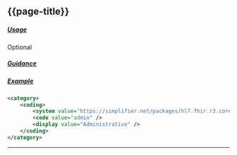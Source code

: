 ## {{page-title}}

<h5><ins>Usage</ins></h5>

<span class="mro-circle optional" title="optional"></span> Optional


<h5><ins>Guidance</ins></h5>


<h5><ins>Example</ins></h5>

```xml
<category>
    <coding>
        <system value="https://simplifier.net/packages/hl7.fhir.r3.core/3.0.2/files/59615" />
        <code value="admin" />
        <display value="Administrative" />
    </coding>
</category>
```

---